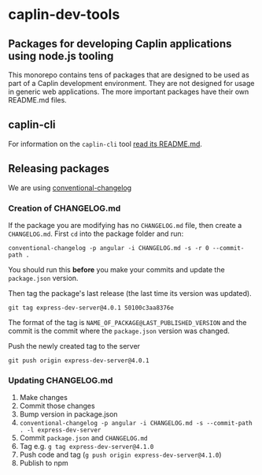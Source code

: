 # caplin-dev-tools

## Packages for developing Caplin applications using node.js tooling

This monorepo contains tens of packages that are designed to be used as part of
a Caplin development environment. They are not designed for usage in generic web
applications. The more important packages have their own README.md files.

## caplin-cli

For information on the `caplin-cli` tool
[read its README.md](https://github.com/caplin/caplin-dev-tools/blob/master/cli/README.md).

## Releasing packages

We are using [conventional-changelog](https://github.com/conventional-changelog/conventional-changelog)

### Creation of CHANGELOG.md

If the package you are modifying has no `CHANGELOG.md` file, then create a
`CHANGELOG.md`. First `cd` into the package folder and run:

`conventional-changelog -p angular -i CHANGELOG.md -s -r 0 --commit-path .`

You should run this **before** you make your commits and update the
`package.json` version.

Then tag the package's last release (the last time its version was updated).

`git tag express-dev-server@4.0.1 50100c3aa8376e`

The format of the tag is `NAME_OF_PACKAGE@LAST_PUBLISHED_VERSION` and the commit
is the commit where the `package.json` version was changed.

Push the newly created tag to the server

`git push origin express-dev-server@4.0.1`

### Updating CHANGELOG.md

1.  Make changes
2.  Commit those changes
3.  Bump version in package.json
4.  `conventional-changelog -p angular -i CHANGELOG.md -s --commit-path . -l express-dev-server`
5.  Commit `package.json` and `CHANGELOG.md`
6.  Tag e.g. `g tag express-dev-server@4.1.0`
7.  Push code and tag (`g push origin express-dev-server@4.1.0`)
8.  Publish to npm

